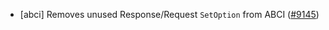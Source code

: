 - [abci] Removes unused Response/Request `SetOption` from ABCI
  ([#9145](https://github.com/tendermint/tendermint/issues/9145))